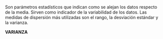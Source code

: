 Son parámetros estadísticos que indican como se alejan los datos respecto de la media. Sirven como indicador de la variabilidad de los datos. Las medidas de dispersión más utilizadas son el rango, la desviación estándar y la varianza.

**VARIANZA**<br>

